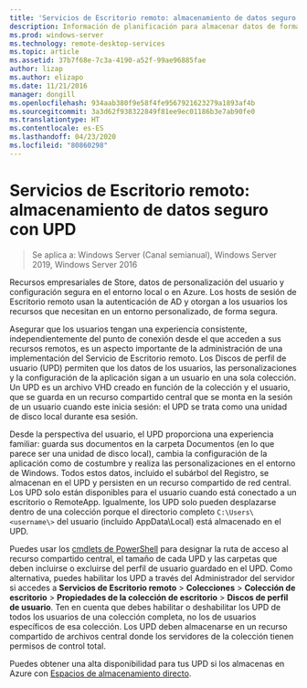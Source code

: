 ```yaml
---
title: 'Servicios de Escritorio remoto: almacenamiento de datos seguro'
description: Información de planificación para almacenar datos de forma segura mediante el uso de discos de perfil de usuario (UPD) en RDS.
ms.prod: windows-server
ms.technology: remote-desktop-services
ms.topic: article
ms.assetid: 37b7f68e-7c3a-4190-a52f-99ae96885fae
author: lizap
ms.author: elizapo
ms.date: 11/21/2016
manager: dongill
ms.openlocfilehash: 934aab380f9e58f4fe9567921623279a1893af4b
ms.sourcegitcommit: 3a3d62f938322849f81ee9ec01186b3e7ab90fe0
ms.translationtype: HT
ms.contentlocale: es-ES
ms.lasthandoff: 04/23/2020
ms.locfileid: "80860298"
---
```

# <a name="remote-desktop-services---secure-data-storage-with-upds"></a>Servicios de Escritorio remoto: almacenamiento de datos seguro con UPD

>Se aplica a: Windows Server (Canal semianual), Windows Server 2019, Windows Server 2016

Recursos empresariales de Store, datos de personalización del usuario y configuración segura en el entorno local o en Azure. Los hosts de sesión de Escritorio remoto usan la autenticación de AD y otorgan a los usuarios los recursos que necesitan en un entorno personalizado, de forma segura. 

Asegurar que los usuarios tengan una experiencia consistente, independientemente del punto de conexión desde el que acceden a sus recursos remotos, es un aspecto importante de la administración de una implementación del Servicio de Escritorio remoto. Los Discos de perfil de usuario (UPD) permiten que los datos de los usuarios, las personalizaciones y la configuración de la aplicación sigan a un usuario en una sola colección. Un UPD es un archivo VHD creado en función de la colección y el usuario, que se guarda en un recurso compartido central que se monta en la sesión de un usuario cuando este inicia sesión: el UPD se trata como una unidad de disco local durante esa sesión. 

Desde la perspectiva del usuario, el UPD proporciona una experiencia familiar: guarda sus documentos en la carpeta Documentos (en lo que parece ser una unidad de disco local), cambia la configuración de la aplicación como de costumbre y realiza las personalizaciones en el entorno de Windows. Todos estos datos, incluido el subárbol del Registro, se almacenan en el UPD y persisten en un recurso compartido de red central. Los UPD solo están disponibles para el usuario cuando está conectado a un escritorio o RemoteApp. Igualmente, los UPD solo pueden desplazarse dentro de una colección porque el directorio completo `C:\Users\<username\>` del usuario (incluido AppData\Local) está almacenado en el UPD.

Puedes usar los [cmdlets de PowerShell](https://technet.microsoft.com/library/jj215443.aspx) para designar la ruta de acceso al recurso compartido central, el tamaño de cada UPD y las carpetas que deben incluirse o excluirse del perfil de usuario guardado en el UPD. Como alternativa, puedes habilitar los UPD a través del Administrador del servidor si accedes a **Servicios de Escritorio remoto** > **Colecciones** > **Colección de escritorio** > **Propiedades de la colección de escritorio** > **Discos de perfil de usuario**. Ten en cuenta que debes habilitar o deshabilitar los UPD de todos los usuarios de una colección completa, no los de usuarios específicos de esa colección. Los UPD deben almacenarse en un recurso compartido de archivos central donde los servidores de la colección tienen permisos de control total. 

Puedes obtener una alta disponibilidad para tus UPD si los almacenas en Azure con [Espacios de almacenamiento directo](rds-storage-spaces-direct-deployment.md). 